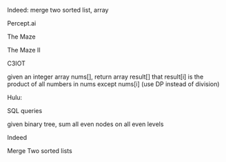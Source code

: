 Indeed: merge two sorted list, array

Percept.ai

The Maze

The Maze II

C3IOT

given an integer array nums\[\], return array result\[\] that result\[i\] is the product of all numbers in nums except nums\[i\] \(use DP instead of division\)

Hulu:

SQL queries

given binary tree, sum all even nodes on all even levels

Indeed

Merge Two sorted lists


